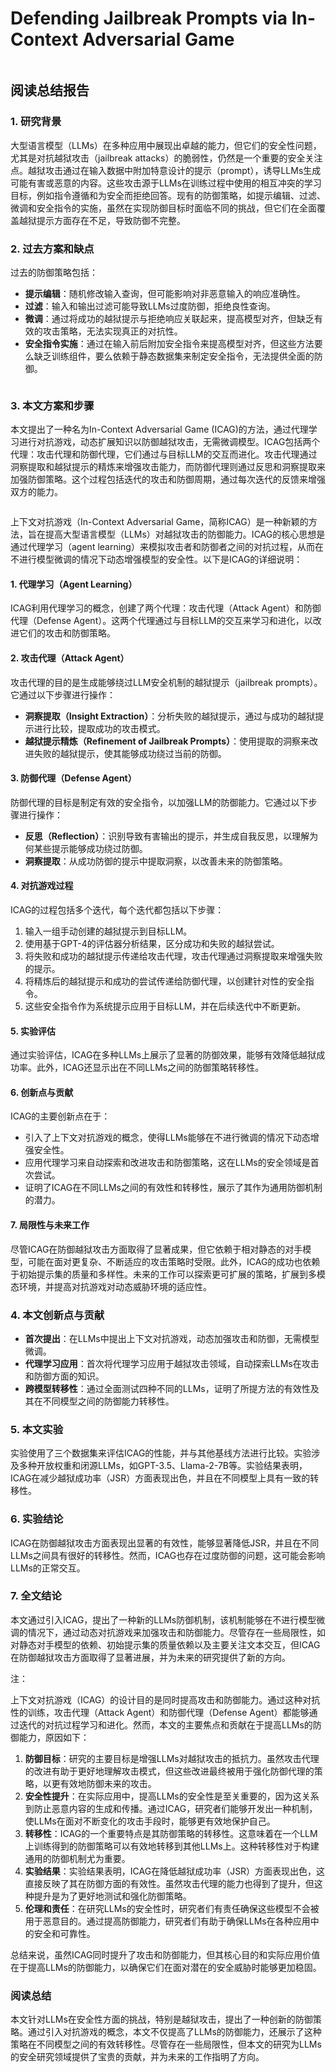 # Defending Jailbreak Prompts via In-Context Adversarial Game

<figure><img src="../.gitbook/assets/image (3) (1) (1) (1) (1) (1) (1) (1) (1) (1) (1) (1) (1) (1) (1) (1) (1) (1) (1) (1) (1) (1) (1) (1) (1) (1) (1) (1) (1) (1) (1) (1) (1) (1) (1) (1) (1) (1) (1) (1) (1) (1) (1) (1) (1) (1) (1) (1) (1) (1) (1) (1) (1) (1) (1) (1) (1) (1) (1) (1) ( (6).png" alt=""><figcaption></figcaption></figure>

## 阅读总结报告

### 1. 研究背景

大型语言模型（LLMs）在多种应用中展现出卓越的能力，但它们的安全性问题，尤其是对抗越狱攻击（jailbreak attacks）的脆弱性，仍然是一个重要的安全关注点。越狱攻击通过在输入数据中附加特意设计的提示（prompt），诱导LLMs生成可能有害或恶意的内容。这些攻击源于LLMs在训练过程中使用的相互冲突的学习目标，例如指令遵循和为安全而拒绝回答。现有的防御策略，如提示编辑、过滤、微调和安全指令的实施，虽然在实现防御目标时面临不同的挑战，但它们在全面覆盖越狱提示方面存在不足，导致防御不完整。

### 2. 过去方案和缺点

过去的防御策略包括：

* **提示编辑**：随机修改输入查询，但可能影响对非恶意输入的响应准确性。
* **过滤**：输入和输出过滤可能导致LLMs过度防御，拒绝良性查询。
* **微调**：通过将成功的越狱提示与拒绝响应关联起来，提高模型对齐，但缺乏有效的攻击策略，无法实现真正的对抗性。
* **安全指令实施**：通过在输入前后附加安全指令来提高模型对齐，但这些方法要么缺乏训练组件，要么依赖于静态数据集来制定安全指令，无法提供全面的防御。

<figure><img src="../.gitbook/assets/image (1) (1) (1) (1) (1) (1) (1) (1) (1) (1) (1) (1) (1) (1) (1) (1) (1) (1) (1) (1) (1) (1) (1) (1) (1) (1) (1) (1) (1) (1) (1) (1) (1) (1) (1) (1) (1) (1) (1) (1) (1) (1) (1) (1) (1) (1) (1) (1) (1) (1) (1) (1) (1) (1) (1) (1) (1) (1) (1) (1)   (7).png" alt=""><figcaption></figcaption></figure>

### 3. 本文方案和步骤

本文提出了一种名为In-Context Adversarial Game (ICAG)的方法，通过代理学习进行对抗游戏，动态扩展知识以防御越狱攻击，无需微调模型。ICAG包括两个代理：攻击代理和防御代理，它们通过与目标LLM的交互而进化。攻击代理通过洞察提取和越狱提示的精炼来增强攻击能力，而防御代理则通过反思和洞察提取来加强防御策略。这个过程包括迭代的攻击和防御周期，通过每次迭代的反馈来增强双方的能力。

<figure><img src="../.gitbook/assets/image (2) (1) (1) (1) (1) (1) (1) (1) (1) (1) (1) (1) (1) (1) (1) (1) (1) (1) (1) (1) (1) (1) (1) (1) (1) (1) (1) (1) (1) (1) (1) (1) (1) (1) (1) (1) (1) (1) (1) (1) (1) (1) (1) (1) (1) (1) (1) (1) (1) (1) (1) (1) (1) (1) (1) (1) (1) (1) (1) (1)   (6).png" alt=""><figcaption></figcaption></figure>

上下文对抗游戏（In-Context Adversarial Game，简称ICAG）是一种新颖的方法，旨在提高大型语言模型（LLMs）对越狱攻击的防御能力。ICAG的核心思想是通过代理学习（agent learning）来模拟攻击者和防御者之间的对抗过程，从而在不进行模型微调的情况下动态增强模型的安全性。以下是ICAG的详细说明：

#### 1. 代理学习（Agent Learning）

ICAG利用代理学习的概念，创建了两个代理：攻击代理（Attack Agent）和防御代理（Defense Agent）。这两个代理通过与目标LLM的交互来学习和进化，以改进它们的攻击和防御策略。

#### 2. 攻击代理（Attack Agent）

攻击代理的目的是生成能够绕过LLM安全机制的越狱提示（jailbreak prompts）。它通过以下步骤进行操作：

* **洞察提取（Insight Extraction）**：分析失败的越狱提示，通过与成功的越狱提示进行比较，提取成功的攻击模式。
* **越狱提示精炼（Refinement of Jailbreak Prompts）**：使用提取的洞察来改进失败的越狱提示，使其能够成功绕过当前的防御。

#### 3. 防御代理（Defense Agent）

防御代理的目标是制定有效的安全指令，以加强LLM的防御能力。它通过以下步骤进行操作：

* **反思（Reflection）**：识别导致有害输出的提示，并生成自我反思，以理解为何某些提示能够成功绕过防御。
* **洞察提取**：从成功防御的提示中提取洞察，以改善未来的防御策略。

#### 4. 对抗游戏过程

ICAG的过程包括多个迭代，每个迭代都包括以下步骤：

1. 输入一组手动创建的越狱提示到目标LLM。
2. 使用基于GPT-4的评估器分析结果，区分成功和失败的越狱尝试。
3. 将失败和成功的越狱提示传递给攻击代理，攻击代理通过洞察提取来增强失败的提示。
4. 将精炼后的越狱提示和成功的尝试传递给防御代理，以创建针对性的安全指令。
5. 这些安全指令作为系统提示应用于目标LLM，并在后续迭代中不断更新。

#### 5. 实验评估

通过实验评估，ICAG在多种LLMs上展示了显著的防御效果，能够有效降低越狱成功率。此外，ICAG还显示出在不同LLMs之间的防御策略转移性。

#### 6. 创新点与贡献

ICAG的主要创新点在于：

* 引入了上下文对抗游戏的概念，使得LLMs能够在不进行微调的情况下动态增强安全性。
* 应用代理学习来自动探索和改进攻击和防御策略，这在LLMs的安全领域是首次尝试。
* 证明了ICAG在不同LLMs之间的有效性和转移性，展示了其作为通用防御机制的潜力。

#### 7. 局限性与未来工作

尽管ICAG在防御越狱攻击方面取得了显著成果，但它依赖于相对静态的对手模型，可能在面对更复杂、不断适应的攻击策略时受限。此外，ICAG的成功也依赖于初始提示集的质量和多样性。未来的工作可以探索更可扩展的策略，扩展到多模态环境，并提高对抗游戏对动态威胁环境的适应性。





### 4. 本文创新点与贡献

* **首次提出**：在LLMs中提出上下文对抗游戏，动态加强攻击和防御，无需模型微调。
* **代理学习应用**：首次将代理学习应用于越狱攻击领域，自动探索LLMs在攻击和防御方面的知识。
* **跨模型转移性**：通过全面测试四种不同的LLMs，证明了所提方法的有效性及其在不同模型之间的防御能力转移性。

### 5. 本文实验

实验使用了三个数据集来评估ICAG的性能，并与其他基线方法进行比较。实验涉及多种开放权重和闭源LLMs，如GPT-3.5、Llama-2-7B等。实验结果表明，ICAG在减少越狱成功率（JSR）方面表现出色，并且在不同模型上具有一致的转移性。

### 6. 实验结论

ICAG在防御越狱攻击方面表现出显著的有效性，能够显著降低JSR，并且在不同LLMs之间具有很好的转移性。然而，ICAG也存在过度防御的问题，这可能会影响LLMs的正常交互。

### 7. 全文结论

本文通过引入ICAG，提出了一种新的LLMs防御机制，该机制能够在不进行模型微调的情况下，通过动态对抗游戏来加强攻击和防御能力。尽管存在一些局限性，如对静态对手模型的依赖、初始提示集的质量依赖以及主要关注文本交互，但ICAG在防御越狱攻击方面取得了显著进展，并为未来的研究提供了新的方向。



注：

上下文对抗游戏（ICAG）的设计目的是同时提高攻击和防御能力。通过这种对抗性的训练，攻击代理（Attack Agent）和防御代理（Defense Agent）都能够通过迭代的对抗过程学习和进化。然而，本文的主要焦点和贡献在于提高LLMs的防御能力，原因如下：

1. **防御目标**：研究的主要目标是增强LLMs对越狱攻击的抵抗力。虽然攻击代理的改进有助于更好地理解攻击模式，但这些改进最终被用于强化防御代理的策略，以更有效地防御未来的攻击。
2. **安全性提升**：在实际应用中，提高LLMs的安全性是至关重要的，因为这关系到防止恶意内容的生成和传播。通过ICAG，研究者们能够开发出一种机制，使LLMs在面对不断变化的攻击手段时，能够更有效地保护自己。
3. **转移性**：ICAG的一个重要特点是其防御策略的转移性。这意味着在一个LLM上训练得到的防御策略可以有效地转移到其他LLMs上。这种转移性对于构建通用的防御机制尤为重要。
4. **实验结果**：实验结果表明，ICAG在降低越狱成功率（JSR）方面表现出色，这直接反映了其在防御方面的有效性。虽然攻击代理的能力也得到了提升，但这种提升是为了更好地测试和强化防御策略。
5. **伦理和责任**：在研究LLMs的安全性时，研究者们有责任确保这些模型不会被用于恶意目的。通过提高防御能力，研究者们有助于确保LLMs在各种应用中的安全和可靠性。

总结来说，虽然ICAG同时提升了攻击和防御能力，但其核心目的和实际应用价值在于提高LLMs的防御能力，以确保它们在面对潜在的安全威胁时能够更加稳固。





### 阅读总结

本文针对LLMs在安全性方面的挑战，特别是越狱攻击，提出了一种创新的防御策略。通过引入对抗游戏的概念，本文不仅提高了LLMs的防御能力，还展示了这种策略在不同模型之间的有效转移性。尽管存在一些局限性，但本文的研究为LLMs的安全研究领域提供了宝贵的贡献，并为未来的工作指明了方向。

